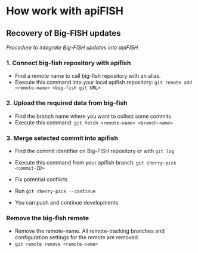 # How work with apiFISH

## Recovery of Big-FISH updates
*Procedure to integrate Big-FISH updates into apiFISH*

### 1. Connect big-fish repository with apifish
- Find a remote name to call big-fish repository with an alias.
- Execute this command into your local apifish repository:
    `git remote add <remote-name> <big-fish git URL>`
    
### 2. Upload the required data from big-fish
- Find the branch name where you want to collect some commits
- Execute this command:
	`git fetch <remote-name> <branch-name>`

### 3. Merge selected commit into apifish
- Find the commit identifier on Big-FISH repository or with `git log`
- Execute this command from your apifish branch:
	`git cherry-pick <commit-ID>`
	
- Fix potential conflicts
- Run `git cherry-pick --continue`
- You can push and continue developments

### Remove the big-fish remote
- Remove the remote-name. All remote-tracking branches and configuration settings for the remote are removed.
- `git remote remove <remote-name>`
